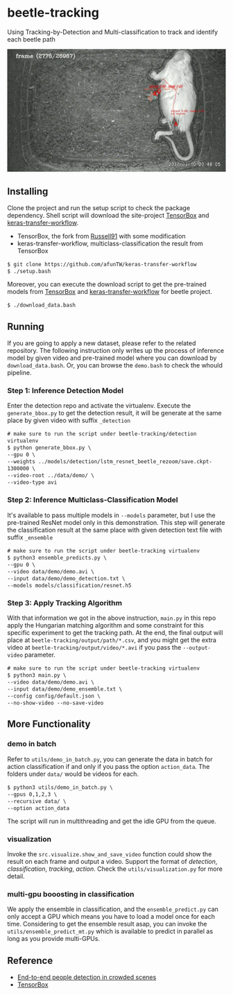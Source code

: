 # beetle-tracking
Using Tracking-by-Detection and Multi-classification to track and identify each beetle path

![tracking-demo](track.gif)

## Installing

Clone the project and run the setup script to check the package dependency. Shell script will download the site-project [TensorBox](https://github.com/afunTW/TensorBox) and [keras-transfer-workflow](https://github.com/afunTW/keras-transfer-workflow).

- TensorBox, the fork from [Russell91](https://github.com/Russell91/TensorBox) with some modification
- keras-transfer-workflow, multiclass-classification the result from TensorBox

```
$ git clone https://github.com/afunTW/keras-transfer-workflow
$ ./setup.bash
```

Moreover, you can execute the download script to get the pre-trained models from [TensorBox](https://github.com/Russell91/TensorBox) and [keras-transfer-workflow](https://github.com/afunTW/keras-transfer-workflow) for beetle project.

```
$ ./download_data.bash
```

## Running

If you are going to apply a new dataset, please refer to the related repository. The following instruction only writes up the process of inference model by given video and pre-trained model where you can download by `download_data.bash`. Or, you can browse the `demo.bash` to check the whould pipeline.

### Step 1: Inference Detection Model

Enter the detection repo and activate the virtualenv. Execute the `generate_bbox.py` to get the detection result, it will be generate at the same place by given video with suffix `_detection`

```
# make sure to run the script under beetle-tracking/detection virtualenv
$ python generate_bbox.py \
--gpu 0 \
--weights ../models/detection/lstm_resnet_beetle_rezoom/save.ckpt-1300000 \
--video-root ../data/demo/ \
--video-type avi
```

### Step 2: Inference Multiclass-Classification Model

It's available to pass multiple models in `--models` parameter, but I use the pre-trained ResNet model only in this demonstration. This step will generate the classification result at the same place with given detection text file with suffix `_ensemble`

```
# make sure to run the script under beetle-tracking virtualenv
$ python3 ensemble_predicts.py \
--gpu 0 \
--video data/demo/demo.avi \
--input data/demo/demo_detection.txt \
--models models/classification/resnet.h5
```

### Step 3: Apply Tracking Algorithm

With that information we got in the above instruction, `main.py` in this repo apply the Hungarian matching algorithm and some constraint for this specific experiment to get the tracking path. At the end, the final output will place at `beetle-tracking/output/path/*.csv`, and you might get the extra video at `beetle-tracking/output/video/*.avi` if you pass the `--output-video` parameter.

```
# make sure to run the script under beetle-tracking virtualenv
$ python3 main.py \
--video data/demo/demo.avi \
--input data/demo/demo_ensemble.txt \
--config config/default.json \
--no-show-video --no-save-video
```

## More Functionality

### demo in batch

Refer to `utils/demo_in_batch.py`, you can generate the data in batch for action classification if and only if you pass the option `action_data`. The folders under `data/` would be videos for each.

```
$ python3 utils/demo_in_batch.py \
--gpus 0,1,2,3 \
--recursive data/ \ 
--option action_data
```

The script will run in multithreading and get the idle GPU from the queue.

### visualization

Invoke the `src.visualize.show_and_save_video` function could show the result on each frame and output a video. Support the format of *detection*, *classification*, *tracking*, *action*. Check the `utils/visualization.py` for more detail.

### multi-gpu booosting in classification

We apply the ensemble in classification, and the `ensemble_predict.py` can only accept a GPU which means you have to load a model once for each time. Considering to get the ensemble result asap, you can invoke the `utils/ensemble_predict_mt.py` which is available to predict in parallel as long as you provide multi-GPUs.


## Reference

- [End-to-end people detection in crowded scenes](https://arxiv.org/abs/1506.04878)
- [TensorBox](https://github.com/afunTW/TensorBox)
